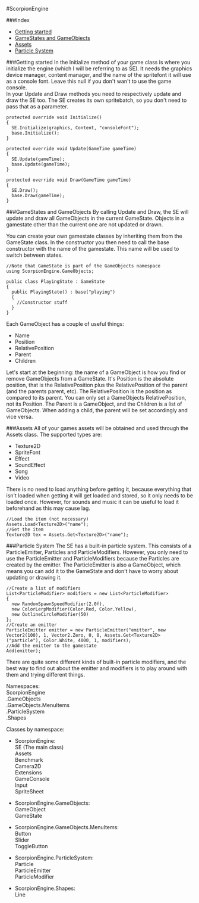 #ScorpionEngine

###Index
- [Getting started](#getting-started)
- [GameStates and GameObjects](#gamestates-and-gameobjects)
- [Assets](#assets)
- [Particle System](#particle-system)

###Getting started
In the Initialize method of your game class is where you initialize the engine (which I will be referring to as SE).
It needs the graphics device manager, content manager, and the name of the spritefont it will use as a console font. Leave this null if you don't wan't to use the game console.<br>
In your Update and Draw methods you need to respectively update and draw the SE too. The SE creates its own spritebatch, so you don't need to pass that as a parameter.
```
protected override void Initialize()
{
  SE.Initialize(graphics, Content, "consoleFont");
  base.Initialize();
}

protected override void Update(GameTime gameTime)
{
  SE.Update(gameTime);
  base.Update(gameTime);
}

protected override void Draw(GameTime gameTime)
{
  SE.Draw();
  base.Draw(gameTime);
}
```

###GameStates and GameObjects
By calling Update and Draw, the SE will update and draw all GameObjects in the current GameState. Objects in a gamestate other than the current one are not updated or drawn.

You can create your own gamestate classes by inheriting them from the GameState class. In the constructor you then need to call the base constructor with the name of the gamestate. This name will be used to switch between states.
```
//Note that GameState is part of the GameObjects namespace
using ScorpionEngine.GameObjects;

public class PlayingState : GameState
{
  public PlayingState() : base("playing")
  {
    //Constructor stuff
  }
}
```

Each GameObject has a couple of useful things:
- Name
- Position
- RelativePosition
- Parent
- Children

Let's start at the beginning: the name of a GameObject is how you find or remove GameObjects from a GameState. It's Position is the absolute position, that is the RelativePosition plus the RelativePosition of the parent (and the parents parent, etc). The RelativePosition is the position as compared to  its parent. You can only set a GameObjects RelativePosition, not its Position. The Parent is a GameObject, and the Children is a list of GameObjects. When adding a child, the parent will be set accordingly and vice versa.

###Assets
All of your games assets will be obtained and used through the Assets class. The supported types are:
- Texture2D
- SpriteFont
- Effect
- SoundEffect
- Song
- Video

There is no need to load anything before getting it, because everything that isn't loaded when getting it will get loaded and stored, so it only needs to be loaded once. However, for sounds and music it can be useful to load it beforehand as this may cause lag.
```
//Load the item (not necessary)
Assets.Load<Texture2D>("name");
//Get the item
Texture2D tex = Assets.Get<Texture2D>("name");
```

###Particle System
The SE has a built-in particle system. This consists of a ParticleEmitter, Particles and ParticleModifiers. However, you only need to use the ParticleEmitter and ParticleModifiers because the Particles are created by the emitter. The ParticleEmitter is also a GameObject, which means you can add it to the GameState and don't have to worry about updating or drawing it.
```
//Create a list of modifiers
List<ParticleModifier> modifiers = new List<ParticleModifier>
{
  new RandomSpawnSpeedModifier(2.0f),
  new ColorLerpModifier(Color.Red, Color.Yellow),
  new OutlineCircleModifier(50)
};
//Create an emitter
ParticleEmitter emitter = new ParticleEmitter("emitter", new Vector2(100), 1, Vector2.Zero, 0, 0, Assets.Get<Texture2D>("particle"), Color.White, 4000, 1, modifiers);
//Add the emitter to the gamestate
Add(emitter);
```
There are quite some different kinds of built-in particle modifiers, and the best way to find out about the emitter and modifiers is to play around with them and trying different things.

Namespaces:<br>
ScorpionEngine<br>
.GameObjects<br>
.GameObjects.MenuItems<br>
.ParticleSystem<br>
.Shapes


Classes by namespace:  
- ScorpionEngine:  
SE (The main class)  
Assets  
Benchmark  
Camera2D  
Extensions  
GameConsole  
Input  
SpriteSheet

- ScorpionEngine.GameObjects:  
GameObject  
GameState

- ScorpionEngine.GameObjects.MenuItems:  
Button  
Slider  
ToggleButton

- ScorpionEngine.ParticleSystem:  
Particle  
ParticleEmitter  
ParticleModifier

- ScorpionEngine.Shapes:  
Line
